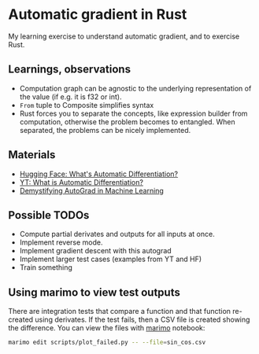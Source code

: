 # Automatic gradient in Rust

My learning exercise to understand automatic gradient, and to exercise Rust.

## Learnings, observations

- Computation graph can be agnostic to the underlying representation of the value (if e.g. it is f32 or int).
- `From` tuple to Composite simplifies syntax
- Rust forces you to separate the concepts, like expression builder from computation, otherwise the problem becomes to
  entangled. When separated, the problems can be nicely implemented.

## Materials

- [Hugging Face: What's Automatic Differentiation?](https://huggingface.co/blog/andmholm/what-is-automatic-differentiation)
- [YT: What is Automatic Differentiation?](https://www.youtube.com/watch?v=wG_nF1awSSY)
- [Demystifying AutoGrad in Machine Learning](https://medium.com/@weidagang/demystifying-autograd-in-machine-learning-eb7d5c875ff2)

## Possible TODOs

- Compute partial derivates and outputs for all inputs at once.
- Implement reverse mode.
- Implement gradient descent with this autograd
- Implement larger test cases (examples from YT and HF)
- Train something

## Using marimo to view test outputs

There are integration tests that compare a function and that function re-created using derivates. If the test fails,
then a CSV file is created showing the difference. You can view the files with [marimo][ref_marimo] notebook:

```bash
marimo edit scripts/plot_failed.py -- --file=sin_cos.csv
```

[ref_marimo]:https://marimo.io/
